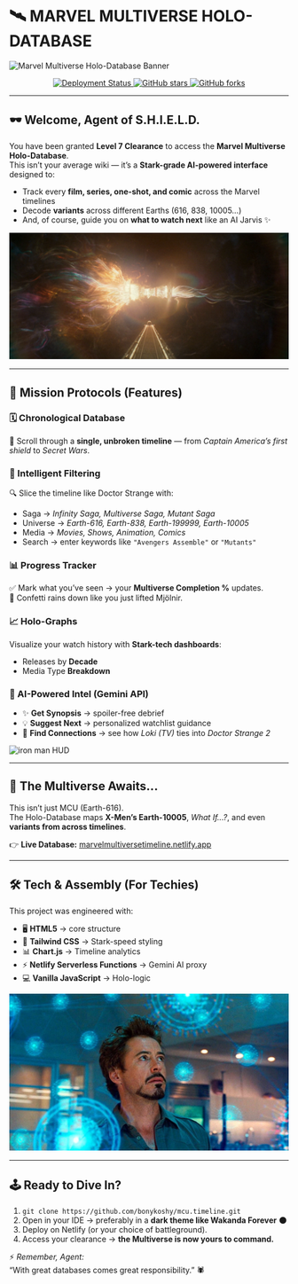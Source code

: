 # 🛰️ MARVEL MULTIVERSE HOLO-DATABASE

![Marvel Multiverse Holo-Database Banner](images/my_banner.jpg)

<p align="center">
  <a href="https://marvelmultiversetimeline.netlify.app/" target="_blank">
    <img src="https://img.shields.io/badge/Status-Deployed-green?style=for-the-badge&logo=vercel" alt="Deployment Status">
  </a>
  <a href="https://github.com/bonykoshy/mcu.timeline/stargazers">
    <img src="https://img.shields.io/github/stars/bonykoshy/mcu.timeline?style=for-the-badge&logo=github" alt="GitHub stars">
  </a>
  <a href="https://github.com/bonykoshy/mcu.timeline/forks">
    <img src="https://img.shields.io/github/forks/bonykoshy/mcu.timeline?style=for-the-badge&logo=github" alt="GitHub forks">
  </a>
</p>

---

## 🕶️ Welcome, Agent of S.H.I.E.L.D.

You have been granted **Level 7 Clearance** to access the **Marvel Multiverse Holo-Database**.  
This isn’t your average wiki — it’s a **Stark-grade AI-powered interface** designed to:  

- Track every **film, series, one-shot, and comic** across the Marvel timelines  
- Decode **variants** across different Earths (616, 838, 10005…)  
- And, of course, guide you on **what to watch next** like an AI Jarvis ✨  

![Marvel Multiverse Portal](images/Temporal_Loom.webp)

---

## 🚀 Mission Protocols (Features)

### 🗓️ Chronological Database
📜 Scroll through a **single, unbroken timeline** — from *Captain America’s first shield* to *Secret Wars*.  

### 🧠 Intelligent Filtering
🔍 Slice the timeline like Doctor Strange with:  
- Saga → *Infinity Saga, Multiverse Saga, Mutant Saga*  
- Universe → *Earth-616, Earth-838, Earth-199999, Earth-10005*  
- Media → *Movies, Shows, Animation, Comics*  
- Search → enter keywords like `"Avengers Assemble"` or `"Mutants"`  

### 📊 Progress Tracker
✅ Mark what you’ve seen → your **Multiverse Completion %** updates.  
🎉 Confetti rains down like you just lifted Mjölnir.  

### 📈 Holo-Graphs
Visualize your watch history with **Stark-tech dashboards**:  
- Releases by **Decade**  
- Media Type **Breakdown**  

### 🤖 AI-Powered Intel (Gemini API)
- ✨ **Get Synopsis** → spoiler-free debrief  
- 💡 **Suggest Next** → personalized watchlist guidance  
- 🔗 **Find Connections** → see how *Loki (TV)* ties into *Doctor Strange 2*  

![iron man HUD](images/hud.avif)

---

## 🌌 The Multiverse Awaits...

This isn’t just MCU (Earth-616).  
The Holo-Database maps **X-Men’s Earth-10005**, *What If...?*, and even **variants from across timelines**.  

👉 **Live Database:** [marvelmultiversetimeline.netlify.app](https://marvelmultiversetimeline.netlify.app/)

---

## 🛠️ Tech & Assembly (For Techies)

This project was engineered with:  
- 🖥️ **HTML5** → core structure  
- 🎨 **Tailwind CSS** → Stark-speed styling  
- 📊 **Chart.js** → Timeline analytics  
- ⚡ **Netlify Serverless Functions** → Gemini AI proxy  
- 💻 **Vanilla JavaScript** → Holo-logic  

![iron man coding](images/coding.jpg)

---

## 🕹️ Ready to Dive In?

1. `git clone https://github.com/bonykoshy/mcu.timeline.git`  
2. Open in your IDE → preferably in a **dark theme like Wakanda Forever** 🌑  
3. Deploy on Netlify (or your choice of battleground).  
4. Access your clearance → **the Multiverse is now yours to command.**

⚡ *Remember, Agent:*  
“With great databases comes great responsibility.” 🕷️
